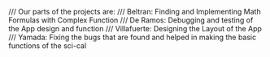 /// Our parts of the projects are:
/// Beltran: Finding and Implementing Math Formulas with Complex Function
/// De Ramos: Debugging and testing of the App design and function
/// Villafuerte: Designing the Layout of the App
/// Yamada: Fixing the bugs that are found and helped in making the basic functions of the sci-cal
